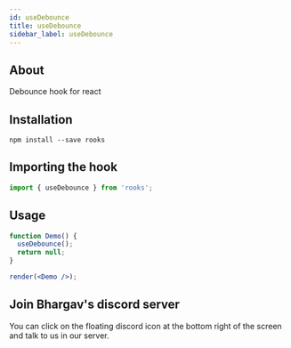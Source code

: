 ```yaml
---
id: useDebounce
title: useDebounce
sidebar_label: useDebounce
---
```


## About

Debounce hook for react

## Installation

    npm install --save rooks

## Importing the hook

```javascript
import { useDebounce } from 'rooks';
```

## Usage

```jsx
function Demo() {
  useDebounce();
  return null;
}

render(<Demo />);
```

## Join Bhargav's discord server

You can click on the floating discord icon at the bottom right of the screen and talk to us in our server.
